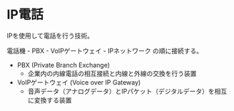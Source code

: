 # IP電話

IPを使用して電話を行う技術。

電話機 - PBX - VoIPゲートウェイ - IPネットワーク の順に接続する。

- PBX (Private Branch Exchange)
    - 企業内の内線電話の相互接続と内線と外線の交換を行う装置
- VoIPゲートウェイ (Voice over IP Gateway)
    - 音声データ（アナログデータ）とIPパケット（デジタルデータ）を相互に変換する装置
